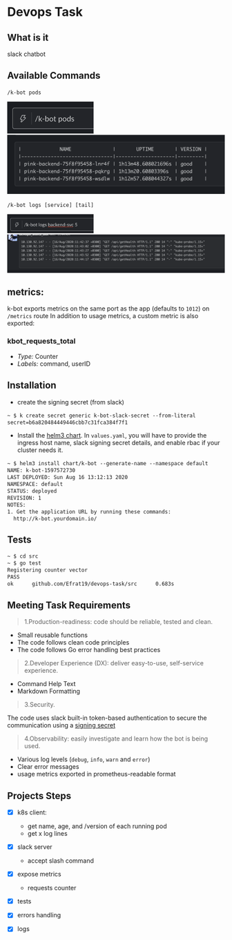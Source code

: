 # Devops Task

## What is it

slack chatbot

## Available Commands

```console
/k-bot pods
```
<img src="./resources/pods-command.png"  width="200"> 
<img src="./resources/pods-response.png"  width="650"> 

```console
/k-bot logs [service] [tail]
```
<img src="./resources/logs-command.png"  width="200"> 
<img src="./resources/logs-response.png"  width="650"> 

## metrics:

k-bot exports metrics on the same port as the app (defaults to `1012`) on `/metrics` route
In addition to usage metrics, a custom metric is also exported:
### kbot_requests_total
- *Type:* Counter
- *Labels:* command, userID

## Installation 
- create the signing secret (from slack)
```console
~ $ k create secret generic k-bot-slack-secret --from-literal secret=b6a820484449446cbb7c31fca384f7f1 
```
- Install the [helm3 chart](./chart). In `values.yaml`, you will have to provide the ingress host name, slack signing secret details, and enable rbac if your cluster needs it.
```console
~ $ helm3 install chart/k-bot --generate-name --namespace default
NAME: k-bot-1597572730
LAST DEPLOYED: Sun Aug 16 13:12:13 2020
NAMESPACE: default
STATUS: deployed
REVISION: 1
NOTES:
1. Get the application URL by running these commands:
  http://k-bot.yourdomain.io/

```
## Tests
```console
~ $ cd src
~ $ go test
Registering counter vector
PASS
ok      github.com/Efrat19/devops-task/src      0.683s
```

## Meeting Task Requirements
> 1.Production-readiness: code should be reliable, tested and clean.

- Small reusable functions
- The code follows clean code principles  
- The code follows Go error handling best practices

> 2.Developer Experience (DX): deliver easy-to-use, self-service experience.
- Command Help Text
- Markdown Formatting

> 3.Security.

The code uses slack built-in token-based authentication to secure the communication using a [signing secret](https://api.slack.com/authentication/verifying-requests-from-slack#about)

>4.Observability: easily investigate and learn how the bot is being used.
- Various log levels (`debug`, `info`, `warn` and `error`)
- Clear error messages
- usage metrics exported in prometheus-readable format

## Projects Steps
- [X] k8s client: 
  - get name, age, and /version of each running pod
  - get x log lines
- [X] slack server
  - accept slash command
- [X] expose metrics
  - requests counter
- [X] tests
- [X] errors handling
- [X] logs

